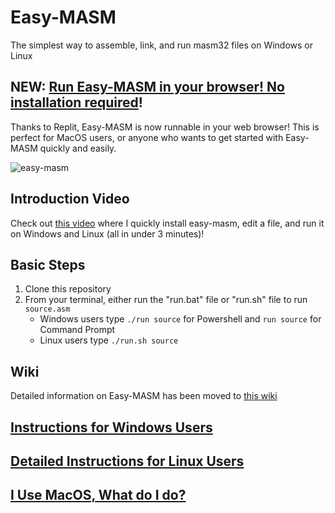 # Easy-MASM
The simplest way to assemble, link, and run masm32 files on Windows or Linux

## NEW: [Run Easy-MASM in your browser! No installation required](https://github.com/jere-mie/easy-masm/wiki/Replit)!

Thanks to Replit, Easy-MASM is now runnable in your web browser! This is perfect for MacOS users, or anyone who wants to get started with Easy-MASM quickly and easily.

![easy-masm](https://user-images.githubusercontent.com/47261508/150897022-f96b097d-8246-435c-8caf-37eb6949b10f.gif)

## Introduction Video
Check out [this video](https://youtu.be/-pYwO4sTpxI) where I quickly install easy-masm, edit a file, and run it on Windows and Linux (all in under 3 minutes)!

## Basic Steps
1. Clone this repository
2. From your terminal, either run the "run.bat" file or "run.sh" file to run `source.asm`
    * Windows users type `./run source` for Powershell and `run source` for Command Prompt
    * Linux users type `./run.sh source`

## Wiki
Detailed information on Easy-MASM has been moved to [this wiki](https://github.com/jere-mie/easy-masm/wiki)

## [Instructions for Windows Users](https://github.com/jere-mie/easy-masm/wiki/Windows)
## [Detailed Instructions for Linux Users](https://github.com/jere-mie/easy-masm/wiki/Linux)
## [I Use MacOS, What do I do?](https://github.com/jere-mie/easy-masm/wiki/MacOS)
